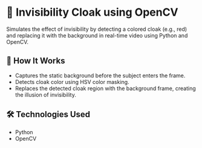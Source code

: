 <h1> 🧥 Invisibility Cloak using OpenCV</h1>

<p>Simulates the effect of invisibility by detecting a colored cloak (e.g., red) and replacing it with the background in real-time video using Python and OpenCV.</p>

## 🚀 How It Works

- Captures the static background before the subject enters the frame.
- Detects cloak color using HSV color masking.
- Replaces the detected cloak region with the background frame, creating the illusion of invisibility.

## 🛠️ Technologies Used

- Python  
- OpenCV

